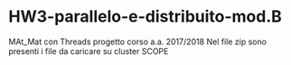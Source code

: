 # HW3-parallelo-e-distribuito-mod.B
MAt_Mat con Threads progetto corso a.a. 2017/2018 
Nel file zip sono presenti i file da caricare su cluster SCOPE
